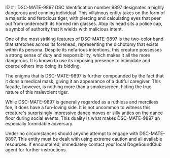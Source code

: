ID # : DSC-MATE-9897
DSC Identification number 9897 designates a highly dangerous and cunning individual. This villainous entity takes on the form of a majestic and ferocious tiger, with piercing and calculating eyes that peer out from underneath its horned rim glasses. Atop its head sits a police cap, a symbol of authority that it wields with malicious intent.

One of the most striking features of DSC-MATE-9897 is the two-color band that stretches across its forehead, representing the dichotomy that exists within its persona. Despite its nefarious intentions, this creature possesses a strong sense of duty and responsibility, which makes it all the more dangerous. It is known to use its imposing presence to intimidate and coerce others into doing its bidding.

The enigma that is DSC-MATE-9897 is further compounded by the fact that it dons a medical mask, giving it an appearance of a dutiful caregiver. This facade, however, is nothing more than a smokescreen, hiding the true nature of this malevolent tiger.

While DSC-MATE-9897 is generally regarded as a ruthless and merciless foe, it does have a fun-loving side. It is not uncommon to witness this creature's surprisingly impressive dance moves or silly antics on the dance floor during social events. This duality is what makes DSC-MATE-9897 an especially formidable adversary.

Under no circumstances should anyone attempt to engage with DSC-MATE-9897. This entity must be dealt with using extreme caution and all available resources. If encountered, immediately contact your local DogeSoundClub agent for further instructions.
